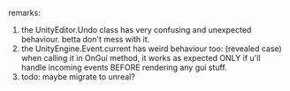 ﻿remarks:
1. the UnityEditor.Undo class has very confusing and unexpected behaviour.
  betta don't mess with it.
2. the UnityEngine.Event.current has weird behaviour too:
  (revealed case) when calling it in OnGui method,
  it works as expected ONLY if u'll handle incoming events BEFORE rendering any gui stuff.
3. todo: maybe migrate to unreal?
